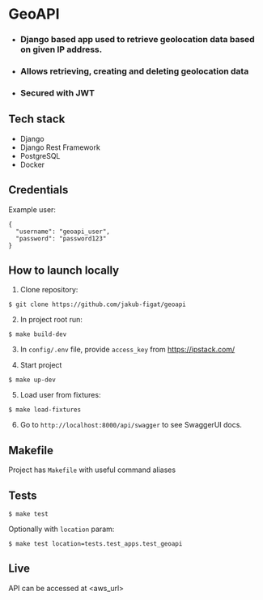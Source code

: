 # GeoAPI

- ### Django based app used to retrieve geolocation data based on given IP address.
- ### Allows retrieving, creating and deleting geolocation data
- ### Secured with JWT


## Tech stack
- Django
- Django Rest Framework
- PostgreSQL
- Docker

## Credentials

Example user:
```
{
  "username": "geoapi_user",
  "password": "password123"
}
```

## How to launch locally

1. Clone repository:

`$ git clone https://github.com/jakub-figat/geoapi`

2. In project root run:

`$ make build-dev`

3. In `config/.env` file, provide `access_key` from https://ipstack.com/

4. Start project

`$ make up-dev`

5. Load user from fixtures:

`$ make load-fixtures`

6. Go to `http://localhost:8000/api/swagger` to see SwaggerUI docs.

## Makefile
Project has `Makefile` with useful command aliases

## Tests
`$ make test`

Optionally with `location` param:

`$ make test location=tests.test_apps.test_geoapi`

## Live
API can be accessed at <aws_url>

